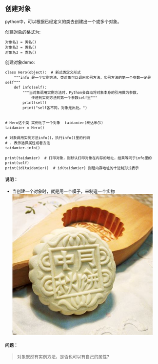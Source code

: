 ## 创建对象

python中，可以根据已经定义的类去创建出一个或多个对象。

创建对象的格式为:

```
对象名1 = 类名()
对象名2 = 类名()
对象名3 = 类名()
```

创建对象demo:

```
class Hero(object):  # 新式类定义形式
    """info 是一个实例方法，类对象可以调用实例方法，实例方法的第一个参数一定是self"""
    def info(self):
        """当对象调用实例方法时，Python会自动将对象本身的引用做为参数，
            传递到实例方法的第一个参数self里"""
        print(self) 
        print("self各不同，对象是出处。")


# Hero这个类 实例化了一个对象  taidamier(泰达米尔)
taidamier = Hero()

# 对象调用实例方法info()，执行info()里的代码
# . 表示选择属性或者方法
taidamier.info()

print(taidamier)  # 打印对象，则默认打印对象在内存的地址，结果等同于info里的print(self)
print(id(taidamier))  # id(taidamier) 则是内存地址的十进制形式表示
```

#### 说明：

- 当创建一个对象时，就是用一个模子，来制造一个实物 ![img](../Images/月饼.jpg)

#### 问题：

> 对象既然有实例方法，是否也可以有自己的属性?